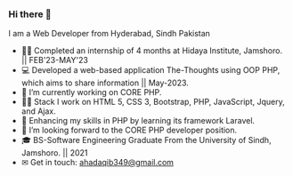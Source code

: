 ### Hi there 👋 
I am a Web Developer from Hyderabad, Sindh Pakistan

- 👨‍🎓 Completed an internship of 4 months at Hidaya Institute, Jamshoro. || FEB'23-MAY'23 
- 💻 Developed a web-based application The-Thoughts using OOP PHP, which aims to share information || May-2023.
- 🔭 I’m currently working on CORE PHP.
- 👩‍💻 Stack I work on HTML 5, CSS 3, Bootstrap, PHP, JavaScript, Jquery, and Ajax.
- 🌱 Enhancing my skills in PHP by learning its framework Laravel.
- 👯 I’m looking forward to the CORE PHP developer position.
- 🎓 BS-Software Engineering Graduate From the University of Sindh, Jamshoro. || 2021 
- ✉ Get in touch: ahadaqib349@gmail.com
